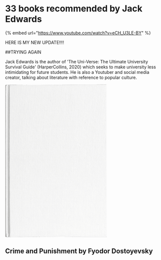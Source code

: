 # 33 books recommended by Jack Edwards

{% embed url="https://www.youtube.com/watch?v=eCH_U3LE-BY" %}

HERE IS MY NEW UPDATE!!!!

##TRYING AGAIN

Jack Edwards is the author of 'The Uni-Verse: The Ultimate University Survival Guide' (HarperCollins, 2020) which seeks to make university less intimidating for future students. He is also a Youtuber and social media creator, talking about literature with reference to popular culture.

![](.gitbook/assets/image.png)



## Crime and Punishment by Fyodor Dostoyevsky

####
